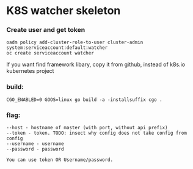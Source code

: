 # K8S watcher skeleton

### Create user and get token
    oadm policy add-cluster-role-to-user cluster-admin system:serviceaccount:default:watcher
    oc create serviceaccount watcher

 If you want find framework libary, copy it from github, instead of k8s.io kubernetes project
 
 
### build:
    CGO_ENABLED=0 GOOS=linux go build -a -installsuffix cgo .

### flag:
    --host - hostname of master (with port, without api prefix)
    --token - token. TODO: insect why config does not take config from config
    --username - username
    --password - password

    You can use token OR Username/password. 